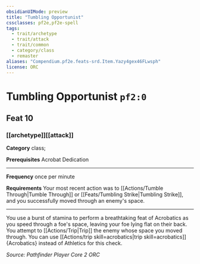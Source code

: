 ```yaml
---
obsidianUIMode: preview
title: "Tumbling Opportunist"
cssclasses: pf2e,pf2e-spell
tags:
  - trait/archetype
  - trait/attack
  - trait/common
  - category/class
  - remaster
aliases: "Compendium.pf2e.feats-srd.Item.Yazy4gex46FLwsph"
license: ORC
---
```

# Tumbling Opportunist `pf2:0`
## Feat 10
### [[archetype]][[attack]]

**Category** class; 



**Prerequisites** Acrobat Dedication
* * *
**Frequency** once per minute

**Requirements** Your most recent action was to [[Actions/Tumble Through|Tumble Through]] or [[Feats/Tumbling Strike|Tumbling Strike]], and you successfully moved through an enemy's space.

* * *

You use a burst of stamina to perform a breathtaking feat of Acrobatics as you speed through a foe's space, leaving your foe lying flat on their back. You attempt to [[Actions/Trip|Trip]] the enemy whose space you moved through. You can use [[Actions/trip skill=acrobatics|trip skill=acrobatics]]{Acrobatics} instead of Athletics for this check.

*Source: Pathfinder Player Core 2*
*ORC*